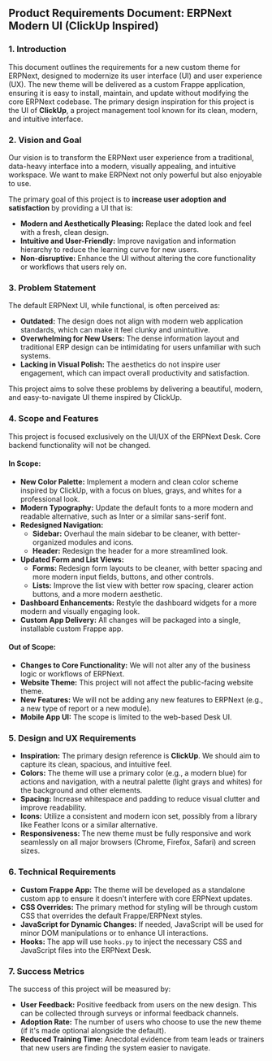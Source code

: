 ## Product Requirements Document: ERPNext Modern UI (ClickUp Inspired)

### 1. Introduction

This document outlines the requirements for a new custom theme for ERPNext, designed to modernize its user interface (UI) and user experience (UX). The new theme will be delivered as a custom Frappe application, ensuring it is easy to install, maintain, and update without modifying the core ERPNext codebase. The primary design inspiration for this project is the UI of **ClickUp**, a project management tool known for its clean, modern, and intuitive interface.

### 2. Vision and Goal

Our vision is to transform the ERPNext user experience from a traditional, data-heavy interface into a modern, visually appealing, and intuitive workspace. We want to make ERPNext not only powerful but also enjoyable to use.

The primary goal of this project is to **increase user adoption and satisfaction** by providing a UI that is:

*   **Modern and Aesthetically Pleasing:** Replace the dated look and feel with a fresh, clean design.
*   **Intuitive and User-Friendly:** Improve navigation and information hierarchy to reduce the learning curve for new users.
*   **Non-disruptive:** Enhance the UI without altering the core functionality or workflows that users rely on.

### 3. Problem Statement

The default ERPNext UI, while functional, is often perceived as:

*   **Outdated:** The design does not align with modern web application standards, which can make it feel clunky and unintuitive.
*   **Overwhelming for New Users:** The dense information layout and traditional ERP design can be intimidating for users unfamiliar with such systems.
*   **Lacking in Visual Polish:** The aesthetics do not inspire user engagement, which can impact overall productivity and satisfaction.

This project aims to solve these problems by delivering a beautiful, modern, and easy-to-navigate UI theme inspired by ClickUp.

### 4. Scope and Features

This project is focused exclusively on the UI/UX of the ERPNext Desk. Core backend functionality will not be changed.

#### In Scope:

*   **New Color Palette:** Implement a modern and clean color scheme inspired by ClickUp, with a focus on blues, grays, and whites for a professional look.
*   **Modern Typography:** Update the default fonts to a more modern and readable alternative, such as Inter or a similar sans-serif font.
*   **Redesigned Navigation:**
    *   **Sidebar:** Overhaul the main sidebar to be cleaner, with better-organized modules and icons.
    *   **Header:** Redesign the header for a more streamlined look.
*   **Updated Form and List Views:**
    *   **Forms:** Redesign form layouts to be cleaner, with better spacing and more modern input fields, buttons, and other controls.
    *   **Lists:** Improve the list view with better row spacing, clearer action buttons, and a more modern aesthetic.
*   **Dashboard Enhancements:** Restyle the dashboard widgets for a more modern and visually engaging look.
*   **Custom App Delivery:** All changes will be packaged into a single, installable custom Frappe app.

#### Out of Scope:

*   **Changes to Core Functionality:** We will not alter any of the business logic or workflows of ERPNext.
*   **Website Theme:** This project will not affect the public-facing website theme.
*   **New Features:** We will not be adding any new features to ERPNext (e.g., a new type of report or a new module).
*   **Mobile App UI:** The scope is limited to the web-based Desk UI.

### 5. Design and UX Requirements

*   **Inspiration:** The primary design reference is **ClickUp**. We should aim to capture its clean, spacious, and intuitive feel.
*   **Colors:** The theme will use a primary color (e.g., a modern blue) for actions and navigation, with a neutral palette (light grays and whites) for the background and other elements.
*   **Spacing:** Increase whitespace and padding to reduce visual clutter and improve readability.
*   **Icons:** Utilize a consistent and modern icon set, possibly from a library like Feather Icons or a similar alternative.
*   **Responsiveness:** The new theme must be fully responsive and work seamlessly on all major browsers (Chrome, Firefox, Safari) and screen sizes.

### 6. Technical Requirements

*   **Custom Frappe App:** The theme will be developed as a standalone custom app to ensure it doesn't interfere with core ERPNext updates.
*   **CSS Overrides:** The primary method for styling will be through custom CSS that overrides the default Frappe/ERPNext styles.
*   **JavaScript for Dynamic Changes:** If needed, JavaScript will be used for minor DOM manipulations or to enhance UI interactions.
*   **Hooks:** The app will use `hooks.py` to inject the necessary CSS and JavaScript files into the ERPNext Desk.

### 7. Success Metrics

The success of this project will be measured by:

*   **User Feedback:** Positive feedback from users on the new design. This can be collected through surveys or informal feedback channels.
*   **Adoption Rate:** The number of users who choose to use the new theme (if it's made optional alongside the default).
*   **Reduced Training Time:** Anecdotal evidence from team leads or trainers that new users are finding the system easier to navigate. 